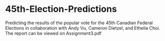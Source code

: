 # 45th-Election-Predictions
Predicting the results of the popular vote for the 45th Canadian Federal Elections in collaboration with Andy Vu, Cameron Dietzel, and Ethelia Choi.
The report can be viewed on Assignment3.pdf
